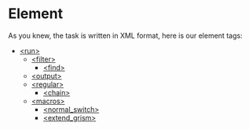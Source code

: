 Element
===========

As you knew, the task is written in XML format, here is our element tags:

* [\<run\>](Element/run.md)
	* [\<filter\>](Element/run/filter.md)
		* [\<find\>](Element/run/filter/find.md)
	* [\<output\>](Element/run/output.md)
	* [\<regular\>](Element/run/regular.md)
		* [\<chain\>](Element/run/regular/chain.md)
	* [\<macros\>](Element/run/macros.md)
		* [\<normal_switch\>](Element/run/macros/normal_switch.md)
		* [\<extend_grism\>](Element/run/macros/extend_grism.md)
